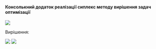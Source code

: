 #### Консолькний додаток реалізації сиплекс методу вирішення задач оптимізації

<img src="s1">

Вирішення:

<img src="s2">

<img src="s3">